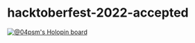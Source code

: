 # hacktoberfest-2022-accepted
[![@04psm's Holopin board](https://holopin.io/api/user/board?user=04psm)](https://holopin.io/@04psm)
